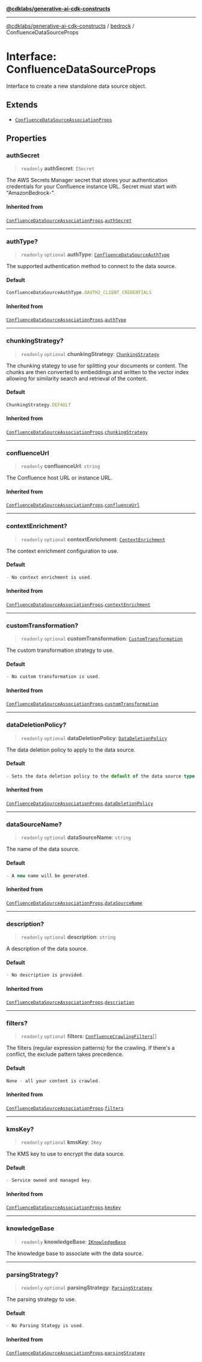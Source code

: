 [**@cdklabs/generative-ai-cdk-constructs**](../../../../README.md)

***

[@cdklabs/generative-ai-cdk-constructs](../../../../README.md) / [bedrock](../README.md) / ConfluenceDataSourceProps

# Interface: ConfluenceDataSourceProps

Interface to create a new standalone data source object.

## Extends

- [`ConfluenceDataSourceAssociationProps`](ConfluenceDataSourceAssociationProps.md)

## Properties

### authSecret

> `readonly` **authSecret**: `ISecret`

The AWS Secrets Manager secret that stores your authentication credentials
for your Confluence instance URL. Secret must start with "AmazonBedrock-".

#### Inherited from

[`ConfluenceDataSourceAssociationProps`](ConfluenceDataSourceAssociationProps.md).[`authSecret`](ConfluenceDataSourceAssociationProps.md#authsecret)

***

### authType?

> `readonly` `optional` **authType**: [`ConfluenceDataSourceAuthType`](../enumerations/ConfluenceDataSourceAuthType.md)

The supported authentication method to connect to the data source.

#### Default

```ts
ConfluenceDataSourceAuthType.OAUTH2_CLIENT_CREDENTIALS
```

#### Inherited from

[`ConfluenceDataSourceAssociationProps`](ConfluenceDataSourceAssociationProps.md).[`authType`](ConfluenceDataSourceAssociationProps.md#authtype)

***

### chunkingStrategy?

> `readonly` `optional` **chunkingStrategy**: [`ChunkingStrategy`](../classes/ChunkingStrategy.md)

The chunking stategy to use for splitting your documents or content.
The chunks are then converted to embeddings and written to the vector
index allowing for similarity search and retrieval of the content.

#### Default

```ts
ChunkingStrategy.DEFAULT
```

#### Inherited from

[`ConfluenceDataSourceAssociationProps`](ConfluenceDataSourceAssociationProps.md).[`chunkingStrategy`](ConfluenceDataSourceAssociationProps.md#chunkingstrategy)

***

### confluenceUrl

> `readonly` **confluenceUrl**: `string`

The Confluence host URL or instance URL.

#### Inherited from

[`ConfluenceDataSourceAssociationProps`](ConfluenceDataSourceAssociationProps.md).[`confluenceUrl`](ConfluenceDataSourceAssociationProps.md#confluenceurl)

***

### contextEnrichment?

> `readonly` `optional` **contextEnrichment**: [`ContextEnrichment`](../classes/ContextEnrichment.md)

The context enrichment configuration to use.

#### Default

```ts
- No context enrichment is used.
```

#### Inherited from

[`ConfluenceDataSourceAssociationProps`](ConfluenceDataSourceAssociationProps.md).[`contextEnrichment`](ConfluenceDataSourceAssociationProps.md#contextenrichment)

***

### customTransformation?

> `readonly` `optional` **customTransformation**: [`CustomTransformation`](../classes/CustomTransformation.md)

The custom transformation strategy to use.

#### Default

```ts
- No custom transformation is used.
```

#### Inherited from

[`ConfluenceDataSourceAssociationProps`](ConfluenceDataSourceAssociationProps.md).[`customTransformation`](ConfluenceDataSourceAssociationProps.md#customtransformation)

***

### dataDeletionPolicy?

> `readonly` `optional` **dataDeletionPolicy**: [`DataDeletionPolicy`](../enumerations/DataDeletionPolicy.md)

The data deletion policy to apply to the data source.

#### Default

```ts
- Sets the data deletion policy to the default of the data source type.
```

#### Inherited from

[`ConfluenceDataSourceAssociationProps`](ConfluenceDataSourceAssociationProps.md).[`dataDeletionPolicy`](ConfluenceDataSourceAssociationProps.md#datadeletionpolicy)

***

### dataSourceName?

> `readonly` `optional` **dataSourceName**: `string`

The name of the data source.

#### Default

```ts
- A new name will be generated.
```

#### Inherited from

[`ConfluenceDataSourceAssociationProps`](ConfluenceDataSourceAssociationProps.md).[`dataSourceName`](ConfluenceDataSourceAssociationProps.md#datasourcename)

***

### description?

> `readonly` `optional` **description**: `string`

A description of the data source.

#### Default

```ts
- No description is provided.
```

#### Inherited from

[`ConfluenceDataSourceAssociationProps`](ConfluenceDataSourceAssociationProps.md).[`description`](ConfluenceDataSourceAssociationProps.md#description)

***

### filters?

> `readonly` `optional` **filters**: [`ConfluenceCrawlingFilters`](ConfluenceCrawlingFilters.md)[]

The filters (regular expression patterns) for the crawling.
If there's a conflict, the exclude pattern takes precedence.

#### Default

```ts
None - all your content is crawled.
```

#### Inherited from

[`ConfluenceDataSourceAssociationProps`](ConfluenceDataSourceAssociationProps.md).[`filters`](ConfluenceDataSourceAssociationProps.md#filters)

***

### kmsKey?

> `readonly` `optional` **kmsKey**: `IKey`

The KMS key to use to encrypt the data source.

#### Default

```ts
- Service owned and managed key.
```

#### Inherited from

[`ConfluenceDataSourceAssociationProps`](ConfluenceDataSourceAssociationProps.md).[`kmsKey`](ConfluenceDataSourceAssociationProps.md#kmskey)

***

### knowledgeBase

> `readonly` **knowledgeBase**: [`IKnowledgeBase`](IKnowledgeBase.md)

The knowledge base to associate with the data source.

***

### parsingStrategy?

> `readonly` `optional` **parsingStrategy**: [`ParsingStrategy`](../classes/ParsingStrategy.md)

The parsing strategy to use.

#### Default

```ts
- No Parsing Stategy is used.
```

#### Inherited from

[`ConfluenceDataSourceAssociationProps`](ConfluenceDataSourceAssociationProps.md).[`parsingStrategy`](ConfluenceDataSourceAssociationProps.md#parsingstrategy)
